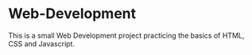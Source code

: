 # Web-Development
This is a small Web Development project practicing the basics of HTML, CSS and Javascript.
